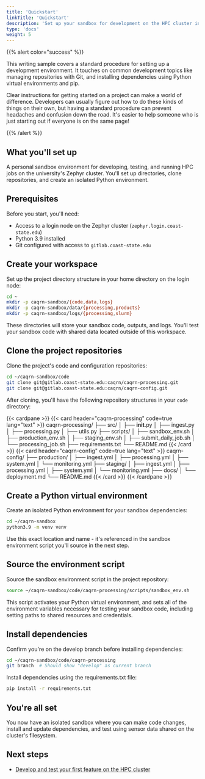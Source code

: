 ```yaml
---
title: 'Quickstart'
linkTitle: 'Quickstart'
description: 'Set up your sandbox for development on the HPC cluster in under 10 minutes.'
type: 'docs'
weight: 5
---
```


{{% alert color="success" %}}

This writing sample covers a standard procedure for setting up a development environment.
It touches on common development topics like managing repositories with Git, and installing dependencies using Python virtual environments and pip.

Clear instructions for getting started on a project can make a world of difference.
Developers can usually figure out how to do these kinds of things on their own, but having a standard procedure can prevent headaches and confusion down the road.
It's easier to help someone who is just starting out if everyone is on the same page!

{{% /alert %}}

## What you'll set up

A personal sandbox environment for developing, testing, and running HPC jobs on the university's Zephyr cluster.
You'll set up directories, clone repositories, and create an isolated Python environment.

## Prerequisites

Before you start, you'll need:

- Access to a login node on the Zephyr cluster (`zephyr.login.coast-state.edu`)
- Python 3.9 installed
- Git configured with access to `gitlab.coast-state.edu`

## Create your workspace

Set up the project directory structure in your home directory on the login node:

```bash
cd ~
mkdir -p caqrn-sandbox/{code,data,logs}
mkdir -p caqrn-sandbox/data/{processing,products}
mkdir -p caqrn-sandbox/logs/{processing,slurm}
```

These directories will store your sandbox code, outputs, and logs.
You'll test your sandbox code with shared data located outside of this workspace.

## Clone the project repositories

Clone the project's code and configuration repositories:

```bash
cd ~/caqrn-sandbox/code
git clone git@gitlab.coast-state.edu:caqrn/caqrn-processing.git
git clone git@gitlab.coast-state.edu:caqrn/caqrn-config.git
```

After cloning, you'll have the following repository structures in your `code` directory:

{{< cardpane >}}
{{< card header="caqrn-processing" code=true lang="text" >}}
caqrn-processing/
├── src/
│   ├── __init__.py
│   ├── ingest.py
│   ├── processing.py
│   ├── utils.py
├── scripts/
│   ├── sandbox_env.sh
│   ├── production_env.sh
│   ├── staging_env.sh
│   ├── submit_daily_job.sh
│   └── processing_job.sh
├── requirements.txt
└── README.md
{{< /card >}}
{{< card header="caqrn-config" code=true lang="text" >}}
caqrn-config/
├── production/
│   ├── ingest.yml
│   ├── processing.yml
│   ├── system.yml
│   └── monitoring.yml
├── staging/
│   ├── ingest.yml
│   ├── processing.yml
│   ├── system.yml
│   └── monitoring.yml
├── docs/
│   └── deployment.md
└── README.md
{{< /card >}}
{{< /cardpane >}}

## Create a Python virtual environment

Create an isolated Python environment for your sandbox dependencies:

```bash
cd ~/caqrn-sandbox
python3.9 -m venv venv
```

Use this exact location and name - it's referenced in the sandbox environment script you'll source in the next step.

## Source the environment script

Source the sandbox environment script in the project repository:

```bash
source ~/caqrn-sandbox/code/caqrn-processing/scripts/sandbox_env.sh
```

This script activates your Python virtual environment, and sets all of the environment variables necessary for testing your sandbox code, including setting paths to shared resources and credentials.

## Install dependencies

Confirm you're on the develop branch before installing dependencies:

```bash
cd ~/caqrn-sandbox/code/caqrn-processing
git branch  # Should show "develop" as current branch
```

Install dependencies using the requirements.txt file:

```bash
pip install -r requirements.txt
```

## You're all set

You now have an isolated sandbox where you can make code changes, install and update dependencies, and test using sensor data shared on the cluster's filesystem.

## Next steps

- [Develop and test your first feature on the HPC cluster](/get-started/hpc-tutorial/)
